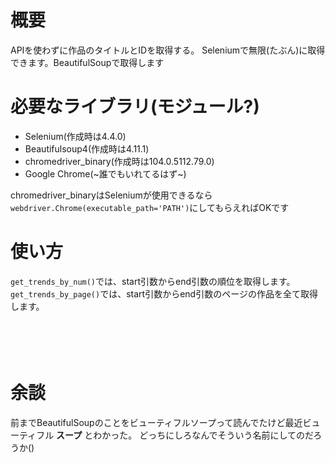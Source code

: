 # 概要
APIを使わずに作品のタイトルとIDを取得する。
Seleniumで無限(たぶん)に取得できます。BeautifulSoupで取得します
# 必要なライブラリ(モジュール?)
- Selenium(作成時は4.4.0)
- Beautifulsoup4(作成時は4.11.1)
- chromedriver_binary(作成時は104.0.5112.79.0)
- Google Chrome(~誰でもいれてるはず~)

chromedriver_binaryはSeleniumが使用できるなら```webdriver.Chrome(executable_path='PATH')```にしてもらえればOKです
# 使い方
```get_trends_by_num()```では、start引数からend引数の順位を取得します。
```get_trends_by_page()```では、start引数からend引数のページの作品を全て取得します。
<br />
<br />
<br /><!-- HTMLのタグ使えるんだ -->
<br />
<br />
# 余談
前までBeautifulSoupのことをビューティフルソープって読んでたけど最近ビューティフル **スープ** とわかった。
どっちにしろなんでそういう名前にしてのだろうか()
